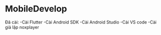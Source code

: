 # MobileDevelop
Đã cài:
-Cài Flutter 
-Cài Android SDK
-Cài Android Studio
-Cài VS code
-Cài giả lập noxplayer

